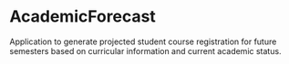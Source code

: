 # AcademicForecast
Application to generate projected student course registration for future semesters based on curricular information and current academic status.
